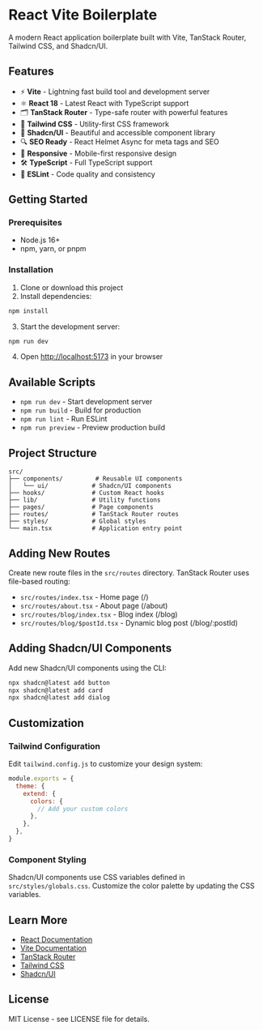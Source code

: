 # React Vite Boilerplate

A modern React application boilerplate built with Vite, TanStack Router, Tailwind CSS, and Shadcn/UI.

## Features

- ⚡ **Vite** - Lightning fast build tool and development server
- ⚛️ **React 18** - Latest React with TypeScript support
- 🗂️ **TanStack Router** - Type-safe router with powerful features
- 🎨 **Tailwind CSS** - Utility-first CSS framework
- 🧩 **Shadcn/UI** - Beautiful and accessible component library
- 🔍 **SEO Ready** - React Helmet Async for meta tags and SEO
- 📱 **Responsive** - Mobile-first responsive design
- 🛠️ **TypeScript** - Full TypeScript support
- 🎯 **ESLint** - Code quality and consistency

## Getting Started

### Prerequisites

- Node.js 16+ 
- npm, yarn, or pnpm

### Installation

1. Clone or download this project
2. Install dependencies:

```bash
npm install
```

3. Start the development server:

```bash
npm run dev
```

4. Open [http://localhost:5173](http://localhost:5173) in your browser

## Available Scripts

- `npm run dev` - Start development server
- `npm run build` - Build for production
- `npm run lint` - Run ESLint
- `npm run preview` - Preview production build

## Project Structure

```
src/
├── components/         # Reusable UI components
│   └── ui/            # Shadcn/UI components
├── hooks/             # Custom React hooks
├── lib/               # Utility functions
├── pages/             # Page components
├── routes/            # TanStack Router routes
├── styles/            # Global styles
└── main.tsx           # Application entry point
```

## Adding New Routes

Create new route files in the `src/routes` directory. TanStack Router uses file-based routing:

- `src/routes/index.tsx` - Home page (/)
- `src/routes/about.tsx` - About page (/about)
- `src/routes/blog/index.tsx` - Blog index (/blog)
- `src/routes/blog/$postId.tsx` - Dynamic blog post (/blog/:postId)

## Adding Shadcn/UI Components

Add new Shadcn/UI components using the CLI:

```bash
npx shadcn@latest add button
npx shadcn@latest add card
npx shadcn@latest add dialog
```

## Customization

### Tailwind Configuration

Edit `tailwind.config.js` to customize your design system:

```js
module.exports = {
  theme: {
    extend: {
      colors: {
        // Add your custom colors
      },
    },
  },
}
```

### Component Styling

Shadcn/UI components use CSS variables defined in `src/styles/globals.css`. Customize the color palette by updating the CSS variables.

## Learn More

- [React Documentation](https://react.dev)
- [Vite Documentation](https://vitejs.dev)
- [TanStack Router](https://tanstack.com/router)
- [Tailwind CSS](https://tailwindcss.com)
- [Shadcn/UI](https://ui.shadcn.com)

## License

MIT License - see LICENSE file for details.